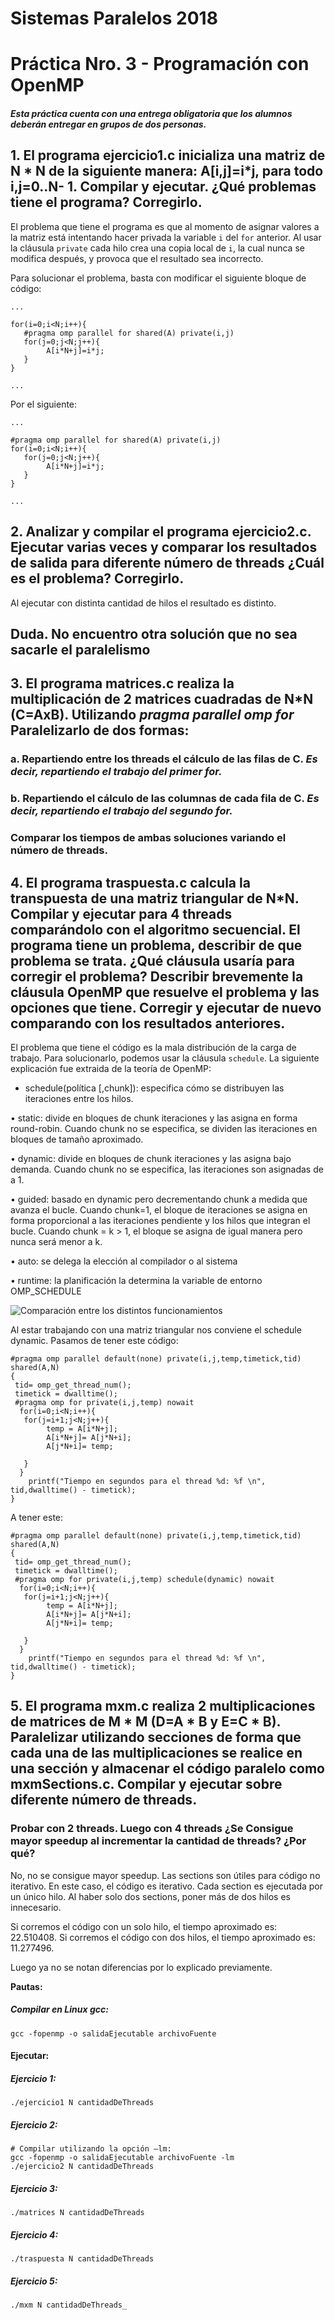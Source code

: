 # Sistemas Paralelos 2018

# Práctica Nro. 3 - Programación con OpenMP

#### *Esta práctica cuenta con una entrega obligatoria que los alumnos deberán entregar en grupos de dos personas.*

## 1. El programa ejercicio1.c inicializa una matriz de N * N de la siguiente manera: A[i,j]=i*j, para todo i,j=0..N- 1. Compilar y ejecutar. ¿Qué problemas tiene el programa? Corregirlo.

El problema que tiene el programa es que al momento de asignar valores a la matriz está intentando hacer privada la variable ` i ` del ` for ` anterior. Al usar la cláusula ` private ` cada hilo crea una copia local de ` i `, la cual nunca se modifica después, y provoca que el resultado sea incorrecto.

Para solucionar el problema, basta con modificar el siguiente bloque de código:

```
...

for(i=0;i<N;i++){
   #pragma omp parallel for shared(A) private(i,j)
   for(j=0;j<N;j++){
		A[i*N+j]=i*j;
   }
}   

...

```

Por el siguiente:

```
...

#pragma omp parallel for shared(A) private(i,j)
for(i=0;i<N;i++){
   for(j=0;j<N;j++){
		A[i*N+j]=i*j;
   }
}   

...

```

## 2. Analizar y compilar el programa ejercicio2.c. Ejecutar varias veces y comparar los resultados de salida para diferente número de threads ¿Cuál es el problema? Corregirlo.

Al ejecutar con distinta cantidad de hilos el resultado es distinto.

## Duda. No encuentro otra solución que no sea sacarle el paralelismo

## 3. El programa matrices.c realiza la multiplicación de 2 matrices cuadradas de N*N (C=AxB). Utilizando _pragma parallel omp for_ Paralelizarlo de dos formas:

### a. Repartiendo entre los threads el cálculo de las filas de C. _Es decir, repartiendo el trabajo del primer for._

### b. Repartiendo el cálculo de las columnas de cada fila de C. _Es decir, repartiendo el trabajo del segundo for._

### Comparar los tiempos de ambas soluciones variando el número de threads.

## 4. El programa traspuesta.c calcula la transpuesta de una matriz triangular de N*N. Compilar y ejecutar para 4 threads comparándolo con el algoritmo secuencial. El programa tiene un problema, describir de que problema se trata. ¿Qué cláusula usaría para corregir el problema? Describir brevemente la cláusula OpenMP que resuelve el problema y las opciones que tiene. Corregir y ejecutar de nuevo comparando con los resultados anteriores.

El problema que tiene el código es la mala distribución de la carga de trabajo. Para solucionarlo, podemos usar la cláusula ` schedule `. La siguiente explicación fue extraida de la teoría de OpenMP:

- schedule(política [,chunk]): especifica cómo se distribuyen las iteraciones entre los hilos.

• static: divide en bloques de chunk iteraciones y las asigna en forma round-robin. Cuando chunk no se especifica, se dividen las iteraciones en bloques de tamaño aproximado.

• dynamic: divide en bloques de chunk iteraciones y las asigna bajo demanda. Cuando chunk no se especifica, las iteraciones son asignadas de a 1.

• guided: basado en dynamic pero decrementando chunk a medida que avanza el bucle. Cuando chunk=1, el bloque de iteraciones se asigna en forma proporcional a las iteraciones pendiente y los hilos que integran el bucle. Cuando chunk = k > 1, el bloque se asigna de igual manera pero nunca será menor a k.

• auto: se delega la elección al compilador o al sistema

• runtime: la planificación la determina la variable de entorno OMP_SCHEDULE

![Comparación entre los distintos funcionamientos](img/schedule.png)

Al estar trabajando con una matriz triangular nos conviene el schedule dynamic. Pasamos de tener este código:

```
#pragma omp parallel default(none) private(i,j,temp,timetick,tid) shared(A,N)
{ 
 tid= omp_get_thread_num();
 timetick = dwalltime();
 #pragma omp for private(i,j,temp) nowait
  for(i=0;i<N;i++){
   for(j=i+1;j<N;j++){
		temp = A[i*N+j];
		A[i*N+j]= A[j*N+i];
		A[j*N+i]= temp;
  
   }
  }   
    printf("Tiempo en segundos para el thread %d: %f \n", tid,dwalltime() - timetick);
}
```

A tener este:

```
#pragma omp parallel default(none) private(i,j,temp,timetick,tid) shared(A,N)
{ 
 tid= omp_get_thread_num();
 timetick = dwalltime();
 #pragma omp for private(i,j,temp) schedule(dynamic) nowait
  for(i=0;i<N;i++){
   for(j=i+1;j<N;j++){
		temp = A[i*N+j];
		A[i*N+j]= A[j*N+i];
		A[j*N+i]= temp;
  
   }
  }   
    printf("Tiempo en segundos para el thread %d: %f \n", tid,dwalltime() - timetick);
}
```

## 5. El programa mxm.c realiza 2 multiplicaciones de matrices de M * M (D=A * B y E=C * B). Paralelizar utilizando secciones de forma que cada una de las multiplicaciones se realice en una sección y almacenar el código paralelo como mxmSections.c. Compilar y ejecutar sobre diferente número de threads.

### Probar con 2 threads. Luego con 4 threads ¿Se Consigue mayor speedup al incrementar la cantidad de threads? ¿Por qué?

No, no se consigue mayor speedup. Las sections son útiles para código no iterativo. En este caso, el código es iterativo. Cada section es ejecutada por un único hilo. Al haber solo dos sections, poner más de dos hilos es innecesario.

Si corremos el código con un solo hilo, el tiempo aproximado es: 22.510408.
Si corremos el código con dos hilos, el tiempo aproximado es: 11.277496.

Luego ya no se notan diferencias por lo explicado previamente.

**Pautas:**

##### Compilar en Linux gcc:
```
gcc -fopenmp -o salidaEjecutable archivoFuente
```

#### Ejecutar:

##### *Ejercicio 1:*
```
./ejercicio1 N cantidadDeThreads
```

##### *Ejercicio 2:*

```
# Compilar utilizando la opción –lm:
gcc -fopenmp -o salidaEjecutable archivoFuente -lm
./ejercicio2 N cantidadDeThreads
```

##### *Ejercicio 3:*

```
./matrices N cantidadDeThreads
```

##### *Ejercicio 4:*

```
./traspuesta N cantidadDeThreads
```

##### *Ejercicio 5:*

```
./mxm N cantidadDeThreads_
```

